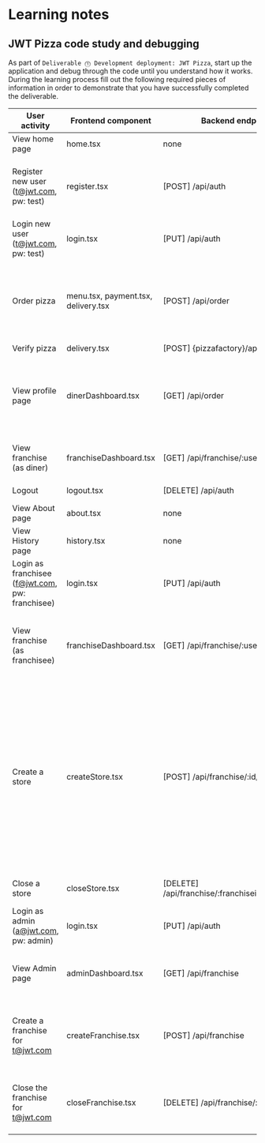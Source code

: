 # Learning notes

## JWT Pizza code study and debugging

As part of `Deliverable ⓵ Development deployment: JWT Pizza`, start up the application and debug through the code until you understand how it works. During the learning process fill out the following required pieces of information in order to demonstrate that you have successfully completed the deliverable.

| User activity                                       | Frontend component                  | Backend endpoints                                   | Database SQL                                                                                                                                                                                                                                                                                                                                                                                           |
| --------------------------------------------------- | ----------------------------------- | --------------------------------------------------- | ------------------------------------------------------------------------------------------------------------------------------------------------------------------------------------------------------------------------------------------------------------------------------------------------------------------------------------------------------------------------------------------------------ |
| View home page                                      | home.tsx                            | none                                                | none                                                                                                                                                                                                                                                                                                                                                                                                   |
| Register new user<br/>(t@jwt.com, pw: test)         | register.tsx                        | [POST] /api/auth                                    | INSERT INTO user (name, email, password) VALUES (?, ?, ?)<br/>INSERT INTO userRole (userId, role, objectId) VALUES (?, ?, ?)                                                                                                                                                                                                                                                                           |
| Login new user<br/>(t@jwt.com, pw: test)            | login.tsx                           | [PUT] /api/auth                                     | SELECT \* FROM user WHERE email=?<br/>SELECT \* FROM userRole WHERE userId=?                                                                                                                                                                                                                                                                                                                           |
| Order pizza                                         | menu.tsx, payment.tsx, delivery.tsx | [POST] /api/order                                   | INSERT INTO dinerOrder (dinerId, franchiseId, storeId, date) VALUES (?, ?, ?, now())<br/>INSERT INTO orderItem (orderId, menuId, description, price) VALUES (?, ?, ?, ?)                                                                                                                                                                                                                               |
| Verify pizza                                        | delivery.tsx                        | [POST] {pizzafactory}/api/order/verify              | none                                                                                                                                                                                                                                                                                                                                                                                                   |
| View profile page                                   | dinerDashboard.tsx                  | [GET] /api/order                                    | SELECT id, franchiseId, storeId, date FROM dinerOrder WHERE dinerId=? LIMIT pageSize <br/> SELECT id, menuId, description, price FROM orderItem WHERE orderId=?                                                                                                                                                                                                                                        |
| View franchise<br/>(as diner)                       | franchiseDashboard.tsx              | [GET] /api/franchise/:userid                        | SELECT objectId FROM userRole WHERE role='franchisee' AND userId=?                                                                                                                                                                                                                                                                                                                                     |
| Logout                                              | logout.tsx                          | [DELETE] /api/auth                                  | DELETE FROM auth WHERE token=?                                                                                                                                                                                                                                                                                                                                                                         |
| View About page                                     | about.tsx                           | none                                                | none                                                                                                                                                                                                                                                                                                                                                                                                   |
| View History page                                   | history.tsx                         | none                                                | none                                                                                                                                                                                                                                                                                                                                                                                                   |
| Login as franchisee<br/>(f@jwt.com, pw: franchisee) | login.tsx                           | [PUT] /api/auth                                     | SELECT \* FROM user WHERE email=?<br/>SELECT \* FROM userRole WHERE userId=?                                                                                                                                                                                                                                                                                                                           |
| View franchise<br/>(as franchisee)                  | franchiseDashboard.tsx              | [GET] /api/franchise/:userid                        | SELECT objectId FROM userRole WHERE role='franchisee' AND userId=?<br/>SELECT id, name FROM franchise WHERE id in (franchiseIds)                                                                                                                                                                                                                                                                       |
| Create a store                                      | createStore.tsx                     | [POST] /api/franchise/:id/store                     | SELECT u.id, u.name, u.email FROM userRole AS ur JOIN user AS u ON u.id=ur.userId WHERE ur.objectId=? AND ur.role='franchisee'<br/>SELECT s.id, s.name, COALESCE(SUM(oi.price), 0) AS totalRevenue FROM dinerOrder AS do JOIN orderItem AS oi ON do.id=oi.orderId RIGHT JOIN store AS s ON s.id=do.storeId WHERE s.franchiseId=? GROUP BY s.id<br/>INSERT INTO store (franchiseId, name) VALUES (?, ?) |
| Close a store                                       | closeStore.tsx                      | [DELETE] /api/franchise/:franchiseid/store/:storeid | DELETE FROM store WHERE franchiseId=? AND id=?                                                                                                                                                                                                                                                                                                                                                         |
| Login as admin<br/>(a@jwt.com, pw: admin)           | login.tsx                           | [PUT] /api/auth                                     | SELECT \* FROM user WHERE email=?<br/>SELECT \* FROM userRole WHERE userId=?                                                                                                                                                                                                                                                                                                                           |
| View Admin page                                     | adminDashboard.tsx                  | [GET] /api/franchise                                | SELECT id, name FROM franchise<br/>SELECT id, name FROM store WHERE franchiseId=?                                                                                                                                                                                                                                                                                                                      |
| Create a franchise for t@jwt.com                    | createFranchise.tsx                 | [POST] /api/franchise                               | SELECT id, name FROM user WHERE email=?<br/>INSERT INTO franchise (name) VALUES (?)<br/>INSERT INTO userRole (userId, role, objectId) VALUES (?, ?, ?)                                                                                                                                                                                                                                                 |
| Close the franchise for t@jwt.com                   | closeFranchise.tsx                  | [DELETE] /api/franchise/:franchiseid                | DELETE FROM store WHERE franchiseId=?<br/>DELETE FROM userRole WHERE objectId=?<br/>DELETE FROM franchise WHERE id=?                                                                                                                                                                                                                                                                                   |
